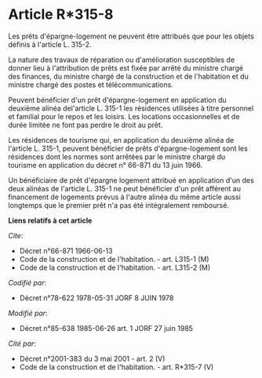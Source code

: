 # Article R*315-8

Les prêts d'épargne-logement ne peuvent être attribués que pour les objets définis à l'article L. 315-2.

La nature des travaux de réparation ou d'amélioration susceptibles de donner lieu à l'attribution de prêts est fixée par
arrêté du ministre chargé des finances, du ministre chargé de la construction et de l'habitation et du ministre chargé des
postes et télécommunications.

Peuvent bénéficier d'un prêt d'épargne-logement en application du deuxième alinéa del'article L. 315-1 les résidences
utilisées à titre personnel et familial pour le repos et les loisirs. Les locations occasionnelles et de durée limitée ne
font pas perdre le droit au prêt.

Les résidences de tourisme qui, en application du deuxième alinéa de l'article L. 315-1, peuvent bénéficier de prêts
d'épargne-logement sont les résidences dont les normes sont arrêtées par le ministre chargé du tourisme en application du
décret n° 66-871 du 13 juin 1966.

Un bénéficiaire de prêt d'épargne logement attribué en application d'un des deux alinéas de l'article L. 315-1 ne peut
bénéficier d'un prêt afférent au financement de logements prévus à l'autre alinéa du même article aussi longtemps que le
premier prêt n'a pas été intégralement remboursé.

**Liens relatifs à cet article**

_Cite_:

  - Décret n°66-871 1966-06-13
  - Code de la construction et de l'habitation. - art. L315-1 (M)
  - Code de la construction et de l'habitation. - art. L315-2 (M)

_Codifié par_:

  - Décret n°78-622 1978-05-31 JORF 8 JUIN 1978

_Modifié par_:

  - Décret n°85-638 1985-06-26 art. 1 JORF 27 juin 1985

_Cité par_:

  - Décret n°2001-383 du 3 mai 2001 - art. 2 (V)
  - Code de la construction et de l'habitation. - art. R*315-7 (V)
